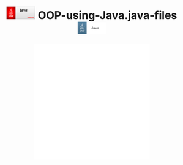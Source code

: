 <h1 align="center"><b><img width= "75px" alt="GIF" src="https://github.com/Nirmana-KAS/Tempate-Photo/blob/main/java8_splash.gif"/> OOP-using-Java.java-files <img width= "75px" alt="GIF" src="https://github.com/Nirmana-KAS/Tempate-Photo/blob/main/splash_11%402x-lic.gif"/></b></h1> 

<p align="center" ><img  width= "60%" alt="GIF" src="https://github.com/Nirmana-KAS/Tempate-Photo/blob/main/RD7ZtJ71LR.gif" /></p>
